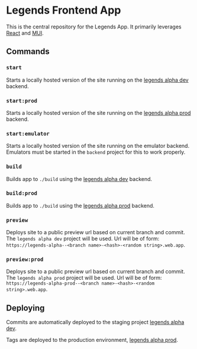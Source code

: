 # Legends Frontend App

This is the central repository for the Legends App. It primarily leverages [React](https://reactjs.org/) and [MUI](https://mui.com/).

## Commands

### `start`
Starts a locally hosted version of the site running on the [legends alpha dev](https://console.firebase.google.com/u/1/project/legends-alpha/overview) backend.

### `start:prod`
Starts a locally hosted version of the site running on the [legends alpha prod](https://console.firebase.google.com/u/1/project/legends-alpha-prod/overview) backend.

### `start:emulator`
Starts a locally hosted version of the site running on the emulator backend. Emulators must be started in the `backend` project for this to work properly.

### `build`
Builds app to `./build` using the [legends alpha dev](https://console.firebase.google.com/u/1/project/legends-alpha/overview) backend.

### `build:prod`
Builds app to `./build` using the [legends alpha prod](https://console.firebase.google.com/u/1/project/legends-alpha-prod/overview) backend.

### `preview`
Deploys site to a public preview url based on current branch and commit. The `legends alpha dev` project will be used. Url will be of form: `https://legends-alpha--<branch name>-<hash>-<random string>.web.app`.

### `preview:prod`
Deploys site to a public preview url based on current branch and commit. The `legends alpha prod` project will be used. Url will be of form: `https://legends-alpha-prod--<branch name>-<hash>-<random string>.web.app`.

## Deploying
Commits are automatically deployed to the staging project [legends alpha dev](https://console.firebase.google.com/u/1/project/legends-alpha/overview).

Tags are deployed to the production environment, [legends alpha prod](https://console.firebase.google.com/u/1/project/legends-alpha-prod/overview).